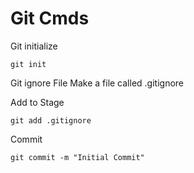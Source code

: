 # Git Cmds

Git initialize
```
git init
```

Git ignore File
Make a file called .gitignore


Add to Stage
```
git add .gitignore
```

Commit
```
git commit -m "Initial Commit"
```

